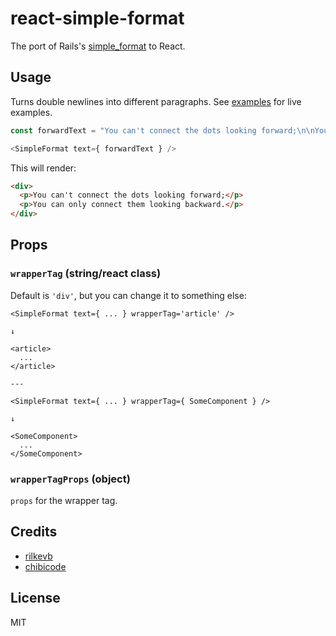 # react-simple-format

The port of Rails's [simple_format](http://api.rubyonrails.org/classes/ActionView/Helpers/TextHelper.html#method-i-simple_format) to React.

## Usage

Turns double newlines into different paragraphs. See [examples](examples) for live examples.

```js
const forwardText = "You can't connect the dots looking forward;\n\nYou can only connect them looking backward."

<SimpleFormat text={ forwardText } />
```

This will render:

```html
<div>
  <p>You can't connect the dots looking forward;</p>
  <p>You can only connect them looking backward.</p>
</div>
```

## Props

### `wrapperTag` (string/react class)

Default is `'div'`, but you can change it to something else:

```
<SimpleFormat text={ ... } wrapperTag='article' />

↓

<article>
  ...
</article>

---

<SimpleFormat text={ ... } wrapperTag={ SomeComponent } />

↓

<SomeComponent>
  ...
</SomeComponent>
```

### `wrapperTagProps` (object)

`props` for the wrapper tag.

## Credits

- [rilkevb](http://github.com/rilkevb)
- [chibicode](http://github.com/chibicode)

## License

MIT
